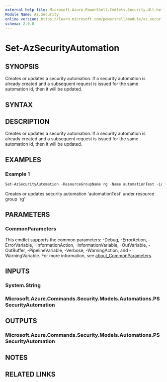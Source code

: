 ```yaml
---
external help file: Microsoft.Azure.PowerShell.Cmdlets.Security.dll-help.xml
Module Name: Az.Security
online version: https://learn.microsoft.com/powershell/module/az.security/set-azsecurityautomation
schema: 2.0.0
---
```


# Set-AzSecurityAutomation

## SYNOPSIS
Creates or updates a security automation. If a security automation is already created and a subsequent request is issued for the same automation id, then it will be updated.

## SYNTAX

## DESCRIPTION
Creates or updates a security automation. If a security automation is already created and a subsequent request is issued for the same automation id, then it will be updated.

## EXAMPLES

### Example 1
```powershell
Set-AzSecurityAutomation -ResourceGroupName rg -Name automationTest -Location centralus -Description "Test automation creation" -Scopes $scopes -Sources $sources -Actions $actions
```

Creates or updates security automation 'automationTest' under resource group 'rg'

## PARAMETERS

### CommonParameters
This cmdlet supports the common parameters: -Debug, -ErrorAction, -ErrorVariable, -InformationAction, -InformationVariable, -OutVariable, -OutBuffer, -PipelineVariable, -Verbose, -WarningAction, and -WarningVariable. For more information, see [about_CommonParameters](http://go.microsoft.com/fwlink/?LinkID=113216).

## INPUTS

### System.String

### Microsoft.Azure.Commands.Security.Models.Automations.PSSecurityAutomation

## OUTPUTS

### Microsoft.Azure.Commands.Security.Models.Automations.PSSecurityAutomation

## NOTES

## RELATED LINKS
